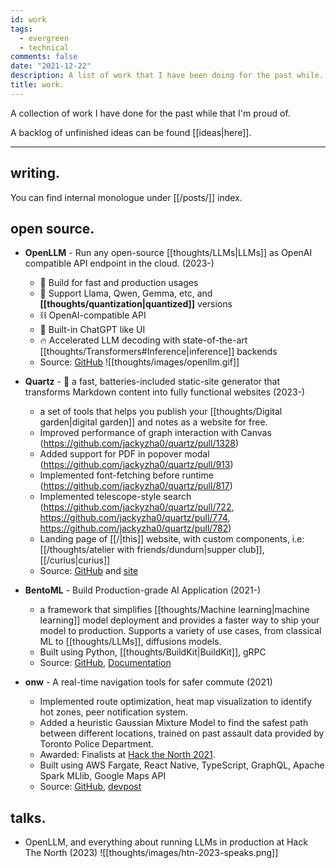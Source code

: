 ```yaml
---
id: work
tags:
  - evergreen
  - technical
comments: false
date: "2021-12-22"
description: A list of work that I have been doing for the past while.
title: work.
---
```

A collection of work I have done for the past while that I'm proud of.

A backlog of unfinished ideas can be found [[ideas|here]].

---
## writing.

You can find internal monologue under [[/posts/]] index.

## open source.

- **OpenLLM** - Run any open-source [[thoughts/LLMs|LLMs]] as OpenAI compatible API endpoint in the cloud. (2023-)
  - 🔬 Build for fast and production usages
  - 🚂 Support Llama, Qwen, Gemma, etc, and **[[thoughts/quantization|quantized]]** versions
  - ⛓️ OpenAI-compatible API
  - 💬 Built-in ChatGPT like UI
  - 🔥 Accelerated LLM decoding with state-of-the-art [[thoughts/Transformers#Inference|inference]] backends
  - Source: [GitHub](https://github.com/bentoml/openllm)
  ![[thoughts/images/openllm.gif]]


- **Quartz** - 🌱 a fast, batteries-included static-site generator that transforms Markdown content into fully functional websites (2023-)
  - a set of tools that helps you publish your [[thoughts/Digital garden|digital garden]] and notes as a website for free.
  - Improved performance of graph interaction with Canvas (https://github.com/jackyzha0/quartz/pull/1328)
  - Added support for PDF in popover modal (https://github.com/jackyzha0/quartz/pull/913)
  - Implemented font-fetching before runtime (https://github.com/jackyzha0/quartz/pull/817)
  - Implemented telescope-style search (https://github.com/jackyzha0/quartz/pull/722, https://github.com/jackyzha0/quartz/pull/774, https://github.com/jackyzha0/quartz/pull/782)
  - Landing page of [[/|this]] website, with custom components, i.e: [[/thoughts/atelier with friends/dundurn|supper club]], [[/curius|curius]]
  - Source: [GitHub](https://github.com/jackyzha0/quartz) and [site](https://quartz.jzhao.xyz/)


- **BentoML** - Build Production-grade AI Application (2021-)
  - a framework that simplifies [[thoughts/Machine learning|machine learning]] model deployment and provides a faster way to ship your model to production. Supports a variety of use cases, from classical ML to [[thoughts/LLMs]], diffusions models.
  - Built using Python, [[thoughts/BuildKit|BuildKit]], gRPC
  - Source: [GitHub](https://github.com/bentoml/bentoml), [Documentation](https://docs.bentoml.com)


- **onw** - A real-time navigation tools for safer commute (2021)
  - Implemented route optimization, heat map visualization to identify hot zones, peer notification system.
  - Added a heuristic Gaussian Mixture Model to find the safest path between different locations, trained on past assault data provided by Toronto Police Department.
  - Awarded: Finalists at [Hack the North 2021](https://devpost.com/software/twogether).
  - Built using AWS Fargate, React Native, TypeScript, GraphQL, Apache Spark MLlib, Google Maps API
  - Source: [GitHub](https://github.com/tiproad/omw), [devpost](https://devpost.com/software/twogether)

## talks.

- OpenLLM, and everything about running LLMs in production at Hack The North (2023)
  ![[thoughts/images/htn-2023-speaks.png]]
